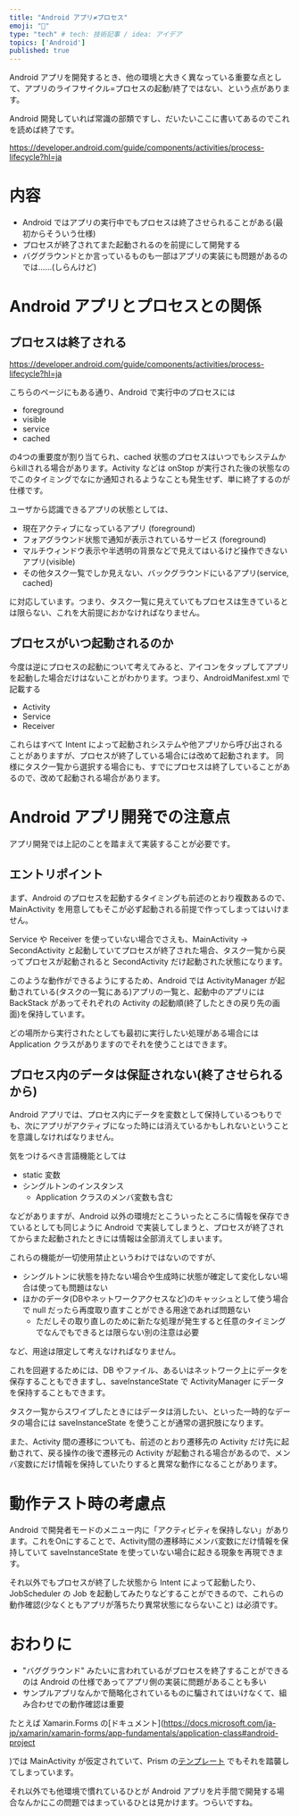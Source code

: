 ```yaml
---
title: "Android アプリ≠プロセス"
emoji: "🤖"
type: "tech" # tech: 技術記事 / idea: アイデア
topics: ['Android']
published: true
---
```

Android アプリを開発するとき、他の環境と大きく異なっている重要な点として、アプリのライフサイクル=プロセスの起動/終了ではない、という点があります。

Android 開発していれば常識の部類ですし、だいたいここに書いてあるのでこれを読めば終了です。

https://developer.android.com/guide/components/activities/process-lifecycle?hl=ja

# 内容

- Android ではアプリの実行中でもプロセスは終了させられることがある(最初からそういう仕様)
- プロセスが終了されてまた起動されるのを前提にして開発する
- バググラウンドとか言っているものも一部はアプリの実装にも問題があるのでは……(しらんけど)


# Android アプリとプロセスとの関係

## プロセスは終了される

https://developer.android.com/guide/components/activities/process-lifecycle?hl=ja

こちらのページにもある通り、Android で実行中のプロセスには

- foreground
- visible
- service
- cached

の4つの重要度が割り当てられ、cached 状態のプロセスはいつでもシステムからkillされる場合があります。Activity などは onStop が実行された後の状態なのでこのタイミングでなにか通知されるようなことも発生せず、単に終了するのが仕様です。


ユーザから認識できるアプリの状態としては、

- 現在アクティブになっているアプリ (foreground)
- フォアグラウンド状態で通知が表示されているサービス (foreground)
- マルチウィンドウ表示や半透明の背景などで見えてはいるけど操作できないアプリ(visible)
- その他タスク一覧でしか見えない、バックグラウンドにいるアプリ(service, cached)

に対応しています。つまり、タスク一覧に見えていてもプロセスは生きているとは限らない、これを大前提におかなければなりません。


## プロセスがいつ起動されるのか

今度は逆にプロセスの起動について考えてみると、アイコンをタップしてアプリを起動した場合だけはないことがわかります。つまり、AndroidManifest.xml で記載する

- Activity
- Service
- Receiver

これらはすべて Intent によって起動されシステムや他アプリから呼び出されることがありますが、プロセスが終了している場合には改めて起動されます。
同様にタスク一覧から選択する場合にも、すでにプロセスは終了していることがあるので、改めて起動される場合があります。


# Android アプリ開発での注意点

アプリ開発では上記のことを踏まえて実装することが必要です。

## エントリポイント

まず、Android のプロセスを起動するタイミングも前述のとおり複数あるので、MainActivity を用意してもそこが必ず起動される前提で作ってしまってはいけません。

Service や Receiver を使っていない場合でさえも、MainActivity → SecondActivity と起動していてプロセスが終了された場合、タスク一覧から戻ってプロセスが起動されると SecondActivity だけ起動された状態になります。

このような動作ができるようにするため、Android では ActivityManager が起動されている(タスクの一覧にある)アプリの一覧と、起動中のアプリには BackStack があってそれぞれの Activity の起動順(終了したときの戻り先の画面)を保持しています。

どの場所から実行されたとしても最初に実行したい処理がある場合には Application クラスがありますのでそれを使うことはできます。


## プロセス内のデータは保証されない(終了させられるから)

Android アプリでは、プロセス内にデータを変数として保持しているつもりでも、次にアプリがアクティブになった時には消えているかもしれないということを意識しなければなりません。

気をつけるべき言語機能としては

- static 変数
- シングルトンのインスタンス
  - Application クラスのメンバ変数も含む

などがありますが、Android 以外の環境だとこういったところに情報を保存できているとしても同じように Android で実装してしまうと、プロセスが終了されてからまた起動されたときには情報は全部消えてしまいます。

これらの機能が一切使用禁止というわけではないのですが、

- シングルトンに状態を持たない場合や生成時に状態が確定して変化しない場合は使っても問題はない
- ほかのデータ(DBやネットワークアクセスなど)のキャッシュとして使う場合で null だったら再度取り直すことができる用途であれば問題ない
  - ただしその取り直しのために新たな処理が発生すると任意のタイミングでなんでもできるとは限らない別の注意は必要

など、用途は限定して考えなければなりません。

これを回避するためには、DB やファイル、あるいはネットワーク上にデータを保存することもできますし、saveInstanceState で ActivityManager にデータを保持することもできます。

タスク一覧からスワイプしたときにはデータは消したい、といった一時的なデータの場合には saveInstanceState を使うことが通常の選択肢になります。


また、Activity 間の遷移についても、前述のとおり遷移先の Activity だけ先に起動されて、戻る操作の後で遷移元の Activity が起動される場合があるので、メンバ変数にだけ情報を保持していたりすると異常な動作になることがあります。


# 動作テスト時の考慮点

Android で開発者モードのメニュー内に「アクティビティを保持しない」があります。これをOnにすることで、Activity間の遷移時にメンバ変数にだけ情報を保持していて saveInstanceState を使っていない場合に起きる現象を再現できます。

それ以外でもプロセスが終了した状態から Intent によって起動したり、JobScheduler の Job を起動してみたりなどすることができるので、これらの動作確認(少なくともアプリが落ちたり異常状態にならないこと) は必須です。


# おわりに

- "バググラウンド" みたいに言われているがプロセスを終了することができるのは Android の仕様であってアプリ側の実装に問題があることも多い
- サンプルアプリなんかで簡略化されているものに騙されてはいけなくて、組み合わせでの動作確認は重要

たとえば Xamarin.Forms の[ドキュメント](https://docs.microsoft.com/ja-jp/xamarin/xamarin-forms/app-fundamentals/application-class#android-project

)では MainActivity が仮定されていて、Prism の[テンプレート](https://github.com/PrismLibrary/Prism.Templates/blob/4d0e7353d3eef25f03f477c760af17f2f714bebd/Xamarin.Forms/BlankApp/BlankApp.Android/MainActivity.cs#L21) でもそれを踏襲してしまっています。

それ以外でも他環境で慣れているひとが Android アプリを片手間で開発する場合なんかにこの問題ではまっているひとは見かけます。つらいですね。
